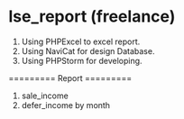 # lse_report (freelance)
1. Using PHPExcel to excel report.
2. Using NaviCat for design Database.
3. Using PHPStorm for developing.

========= Report =========

1. sale_income
2. defer_income by month
